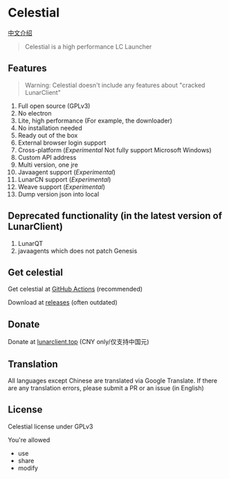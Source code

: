 # Celestial

[中文介绍](./README_zh.md)

> Celestial is a high performance LC Launcher

## Features

> Warning: Celestial doesn't include any features about "cracked LunarClient"

1. Full open source (GPLv3)
2. No electron
3. Lite, high performance (For example, the downloader)
4. No installation needed
5. Ready out of the box
6. External browser login support
7. Cross-platform (*Experimental* Not fully support Microsoft Windows)
8. Custom API address
9. Multi version, one jre
10. Javaagent support (*Experimental*)
11. LunarCN support (*Experimental*)
12. Weave support (*Experimental*)
13. Dump version json into local

## Deprecated functionality (in the latest version of LunarClient)

1. LunarQT
2. javaagents which does not patch Genesis

## Get celestial

Get celestial at [GitHub Actions](https://github.com/CubeWhyMC/celestial/actions) (recommended)

Download at [releases](https://github.com/cubewhy/celestial/releases) (often outdated)

## Donate

Donate at [lunarclient.top](https://lunarclient.top/donate) (CNY only/仅支持中国元)

## Translation

All languages except Chinese are translated via Google Translate.
If there are any translation errors, please submit a PR or an issue (in English)

## License

Celestial license under GPLv3

You're allowed

- use
- share
- modify

